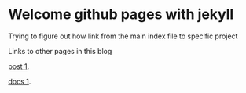 # Welcome github pages with jekyll

Trying to figure out how link from the main index file to specific project

Links to other pages in this blog

[post 1](_posts/post1.md).

[docs 1](docs/doc1.md).
